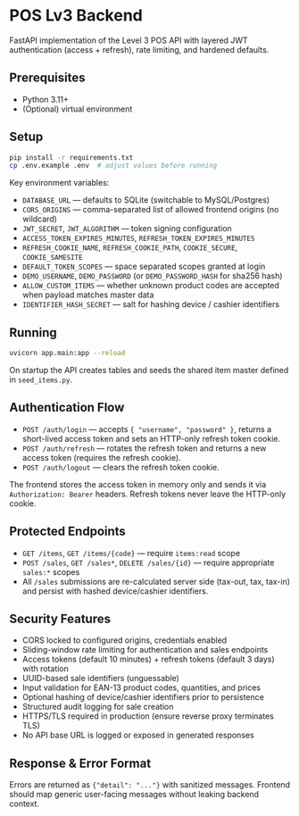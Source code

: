 ﻿# POS Lv3 Backend

FastAPI implementation of the Level 3 POS API with layered JWT authentication (access + refresh), rate limiting, and hardened defaults.

## Prerequisites

- Python 3.11+
- (Optional) virtual environment

## Setup

```bash
pip install -r requirements.txt
cp .env.example .env  # adjust values before running
```

Key environment variables:

- `DATABASE_URL` — defaults to SQLite (switchable to MySQL/Postgres)
- `CORS_ORIGINS` — comma-separated list of allowed frontend origins (no wildcard)
- `JWT_SECRET`, `JWT_ALGORITHM` — token signing configuration
- `ACCESS_TOKEN_EXPIRES_MINUTES`, `REFRESH_TOKEN_EXPIRES_MINUTES`
- `REFRESH_COOKIE_NAME`, `REFRESH_COOKIE_PATH`, `COOKIE_SECURE`, `COOKIE_SAMESITE`
- `DEFAULT_TOKEN_SCOPES` — space separated scopes granted at login
- `DEMO_USERNAME`, `DEMO_PASSWORD` (or `DEMO_PASSWORD_HASH` for sha256 hash)
- `ALLOW_CUSTOM_ITEMS` — whether unknown product codes are accepted when payload matches master data
- `IDENTIFIER_HASH_SECRET` — salt for hashing device / cashier identifiers

## Running

```bash
uvicorn app.main:app --reload
```

On startup the API creates tables and seeds the shared item master defined in `seed_items.py`.

## Authentication Flow

- `POST /auth/login` — accepts `{ "username", "password" }`, returns a short-lived access token and sets an HTTP-only refresh token cookie.
- `POST /auth/refresh` — rotates the refresh token and returns a new access token (requires the refresh cookie).
- `POST /auth/logout` — clears the refresh token cookie.

The frontend stores the access token in memory only and sends it via `Authorization: Bearer` headers. Refresh tokens never leave the HTTP-only cookie.

## Protected Endpoints

- `GET /items`, `GET /items/{code}` — require `items:read` scope
- `POST /sales`, `GET /sales*`, `DELETE /sales/{id}` — require appropriate `sales:*` scopes
- All `/sales` submissions are re-calculated server side (tax-out, tax, tax-in) and persist with hashed device/cashier identifiers.

## Security Features

- CORS locked to configured origins, credentials enabled
- Sliding-window rate limiting for authentication and sales endpoints
- Access tokens (default 10 minutes) + refresh tokens (default 3 days) with rotation
- UUID-based sale identifiers (unguessable)
- Input validation for EAN-13 product codes, quantities, and prices
- Optional hashing of device/cashier identifiers prior to persistence
- Structured audit logging for sale creation
- HTTPS/TLS required in production (ensure reverse proxy terminates TLS)
- No API base URL is logged or exposed in generated responses

## Response & Error Format

Errors are returned as `{"detail": "..."}` with sanitized messages. Frontend should map generic user-facing messages without leaking backend context.

